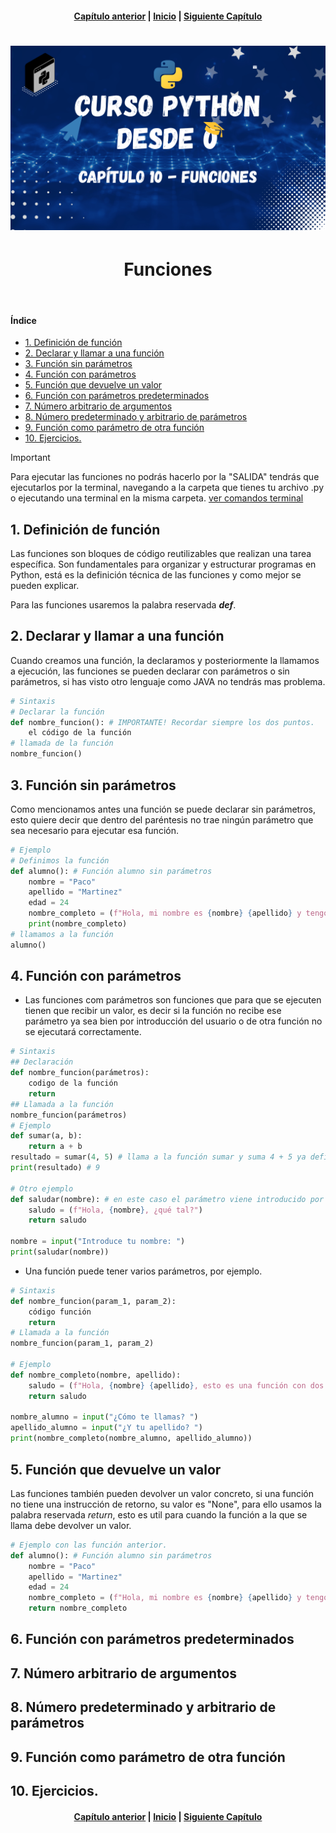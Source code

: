 <h4 align="center">
<a href="https://github.com/tecxion/Curso-Python/tree/main/09_Bucles/readme.md">Capítulo anterior</a> | <a href="https://github.com/tecxion/Curso-Python/tree/main">Inicio</a> | <a href="https://github.com/tecxion/Curso-Python/tree/main/11_Modulos/readme.md">Siguiente Capítulo</a>
</h4>

<h1 align="center">
<img src="https://github.com/tecxion/Curso-Python/blob/main/Media/funciones.png">
</h1>


<h1 align="center">Funciones</h1><br>


<h4>Índice</h4>

- [1. Definición de función](#1-definición-de-función)
- [2. Declarar y llamar a una función](#2-declarar-y-llamar-a-una-función)
- [3. Función sin parámetros](#3-función-sin-parámetros)
- [4. Función con parámetros](#4-función-con-parámetros)
- [5. Función que devuelve un valor](#5-función-que-devuelve-un-valor)
- [6. Función con parámetros predeterminados](#6-función-con-parámetros-predeterminados)
- [7. Número arbitrario de argumentos](#7-número-arbitrario-de-argumentos)
- [8. Número predeterminado y arbitrario de parámetros](#8-número-predeterminado-y-arbitrario-de-parámetros)
- [9. Función como parámetro de otra función](#9-función-como-parámetro-de-otra-función)
- [10. Ejercicios.](#10-ejercicios)

>[!IMPORTANT]
>Para ejecutar las funciones no podrás hacerlo por la "SALIDA" tendrás que ejecutarlos por la terminal, navegando a la carpeta que tienes tu archivo .py o ejecutando una terminal en la misma carpeta. [ver comandos terminal](../comandos.md)

<a name = "1-definición-de-función"></a>

## 1. Definición de función

Las funciones son bloques de código reutilizables que realizan una tarea específica. Son fundamentales para organizar y estructurar programas en Python, está es la definición técnica de las funciones y como mejor se pueden explicar.

Para las funciones usaremos la palabra reservada **_def_**.

<a name = "2-declarar-y-llamar-a-una-función"></a>

## 2. Declarar y llamar a una función

Cuando creamos una función, la declaramos y posteriormente la llamamos a ejecución, las funciones se pueden declarar con parámetros o sin parámetros, si has visto otro lenguaje como JAVA no tendrás mas problema.

```python
# Sintaxis
# Declarar la función
def nombre_funcion(): # IMPORTANTE! Recordar siempre los dos puntos.
    el código de la función
# llamada de la función
nombre_funcion()
```

<a name ="3-función-sin-parámetros"></a>

## 3. Función sin parámetros

Como mencionamos antes una función se puede declarar sin parámetros, esto quiere decir que dentro del paréntesis no trae ningún parámetro que sea necesario para ejecutar esa función.
```python
# Ejemplo
# Definimos la función
def alumno(): # Función alumno sin parámetros
    nombre = "Paco"
    apellido = "Martinez"
    edad = 24
    nombre_completo = (f"Hola, mi nombre es {nombre} {apellido} y tengo {edad} años" )
    print(nombre_completo)
# llamamos a la función
alumno()
```

<a name = "4-función-con-parámetros" ></a>

## 4. Función con parámetros

- Las funciones com parámetros son funciones que para que se ejecuten tienen que recibir un valor, es decir si la función no recibe ese parámetro ya sea bien por introducción del usuario o de otra función no se ejecutará correctamente.
  

```python
# Sintaxis
## Declaración
def nombre_funcion(parámetros):
    codigo de la función
    return
## Llamada a la función
nombre_funcion(parámetros)
# Ejemplo
def sumar(a, b):
    return a + b
resultado = sumar(4, 5) # llama a la función sumar y suma 4 + 5 ya definidos
print(resultado) # 9

# Otro ejemplo
def saludar(nombre): # en este caso el parámetro viene introducido por el usuario.
    saludo = (f"Hola, {nombre}, ¿qué tal?")
    return saludo

nombre = input("Introduce tu nombre: ")
print(saludar(nombre))

```

- Una función puede tener varios parámetros, por ejemplo.
```python
# Sintaxis
def nombre_funcion(param_1, param_2):
    código función
    return
# Llamada a la función
nombre_funcion(param_1, param_2)

# Ejemplo
def nombre_completo(nombre, apellido):
    saludo = (f"Hola, {nombre} {apellido}, esto es una función con dos param.")
    return saludo

nombre_alumno = input("¿Cómo te llamas? ")
apellido_alumno = input("¿Y tu apellido? ")
print(nombre_completo(nombre_alumno, apellido_alumno))

```
<a name = "5-función-que-devuelve-un-valor" ></a>

## 5. Función que devuelve un valor

Las funciones también pueden devolver un valor concreto, si una función no tiene una instrucción de retorno, su valor es "None", para ello usamos la palabra reservada _return_, esto es util para cuando la función a la que se llama debe devolver un valor.
```python
# Ejemplo con las función anterior.
def alumno(): # Función alumno sin parámetros
    nombre = "Paco"
    apellido = "Martinez"
    edad = 24
    nombre_completo = (f"Hola, mi nombre es {nombre} {apellido} y tengo {edad} años" )
    return nombre_completo
```


<a name = "6-función-con-parámetros-predeterminados" ></a>

## 6. Función con parámetros predeterminados


<a name = "7-número-arbitrario-de-argumentos" ></a>

## 7. Número arbitrario de argumentos

<a name = "8-número-predeterminado-y-arbitrario-de-parámetros" ></a>

## 8. Número predeterminado y arbitrario de parámetros


<a name = "9-función-como-parámetro-de-otra-función" ></a>

## 9. Función como parámetro de otra función


<a name = "10-ejercicios" ></a>

## 10. Ejercicios.





















<h4 align="center">
<a href="https://github.com/tecxion/Curso-Python/tree/main/09_Bucles/readme.md">Capítulo anterior</a> | <a href="https://github.com/tecxion/Curso-Python/tree/main">Inicio</a> | <a href="https://github.com/tecxion/Curso-Python/tree/main/11_Modulos/readme.md">Siguiente Capítulo</a>
</h4>